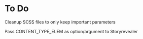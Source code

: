 # To Do

Cleanup SCSS files to only keep important parameters

Pass CONTENT_TYPE_ELEM as option/argument to Storyrevealer

